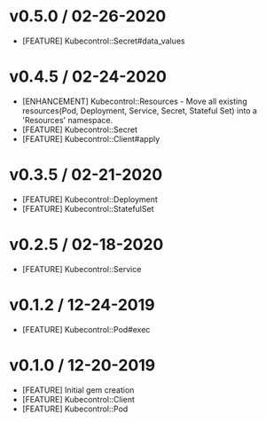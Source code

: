 # v0.5.0 / 02-26-2020
- [FEATURE] Kubecontrol::Secret#data_values

# v0.4.5 / 02-24-2020
- [ENHANCEMENT] Kubecontrol::Resources - Move all existing resources(Pod, Deployment, Service, Secret, Stateful Set) into a 'Resources' namespace.
- [FEATURE] Kubecontrol::Secret
- [FEATURE] Kubecontrol::Client#apply

# v0.3.5 / 02-21-2020
- [FEATURE] Kubecontrol::Deployment
- [FEATURE] Kubecontrol::StatefulSet

# v0.2.5 / 02-18-2020
- [FEATURE] Kubecontrol::Service

# v0.1.2 / 12-24-2019
- [FEATURE] Kubecontrol::Pod#exec

# v0.1.0 / 12-20-2019
- [FEATURE] Initial gem creation
- [FEATURE] Kubecontrol::Client
- [FEATURE] Kubecontrol::Pod
